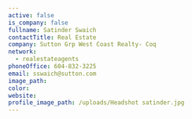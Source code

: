 ```yaml
---
active: false
is_company: false
fullname: Satinder Swaich
contactTitle: Real Estate
company: Sutton Grp West Coast Realty- Coq
network:
  - realestateagents
phoneOffice: 604-832-3225
email: sswaich@sutton.com
image_path:
color:
website:
profile_image_path: /uploads/Headshot satinder.jpg
---
```


